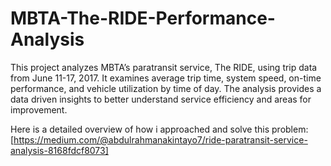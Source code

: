 # MBTA-The-RIDE-Performance-Analysis
This project analyzes MBTA’s paratransit service, The RIDE, using trip data from June 11-17, 2017. It examines average trip time, system speed, on-time performance, and vehicle utilization by time of day. The analysis provides a data driven insights to better understand service efficiency and areas for improvement.

Here is a detailed overview of how i approached and solve this problem: [https://medium.com/@abdulrahmanakintayo7/ride-paratransit-service-analysis-8168fdcf8073]

